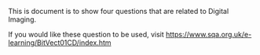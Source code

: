 This is document is to show four questions that are related to Digital Imaging.

If you would like these question to be used, visit https://www.sqa.org.uk/e-learning/BitVect01CD/index.htm
